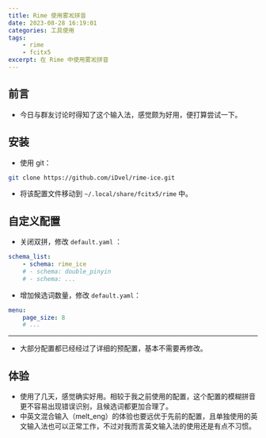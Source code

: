 ```yaml
---
title: Rime 使用雾凇拼音
date: 2023-08-28 16:19:01
categories: 工具使用
tags:
    - rime
    - fcitx5
excerpt: 在 Rime 中使用雾凇拼音
---
```


## 前言

-   今日与群友讨论时得知了这个输入法，感觉颇为好用，便打算尝试一下。

## 安装

-   使用 git：

```bash
git clone https://github.com/iDvel/rime-ice.git
```

-   将该配置文件移动到 `~/.local/share/fcitx5/rime` 中。

## 自定义配置

-   关闭双拼，修改 `default.yaml` ：

```yaml
schema_list:
    - schema: rime_ice
    # - schema: double_pinyin
    # - schema: ...
```

-   增加候选词数量，修改 `default.yaml`：

```yaml
menu:
    page_size: 8
    # ...
```

---

-   大部分配置都已经经过了详细的预配置，基本不需要再修改。

## 体验

-   使用了几天，感觉确实好用。相较于我之前使用的配置，这个配置的模糊拼音更不容易出现错误识别，且候选词都更加合理了。
-   中英文混合输入（melt_eng）的体验也要远优于先前的配置，且单独使用的英文输入法也可以正常工作，不过对我而言英文输入法的使用还是有点不习惯。
